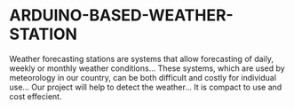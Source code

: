 # ARDUINO-BASED-WEATHER-STATION
 Weather forecasting stations are systems that allow forecasting of daily, weekly or monthly weather conditions...
 These systems, which are used by meteorology in our country, can be both difficult and costly for individual use...
 Our project will help to detect the weather...
 It is compact to use and cost effecient.
